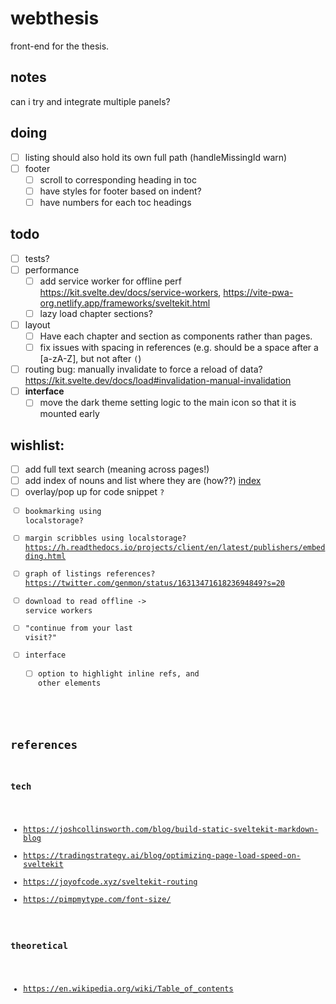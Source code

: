 # webthesis

front-end for the thesis.

## notes

can i try and integrate multiple panels?

## doing

- [ ] listing should also hold its own full path (handleMissingId warn)
- [ ] footer
  - [ ] scroll to corresponding heading in toc
  - [ ] have styles for footer based on indent?
  - [ ] have numbers for each toc headings

## todo
- [ ] tests?
- [ ] performance
  - [ ] add service worker for offline perf https://kit.svelte.dev/docs/service-workers, https://vite-pwa-org.netlify.app/frameworks/sveltekit.html
  - [ ] lazy load chapter sections?
- [ ] layout
  - [ ] Have each chapter and section as components rather than pages.
  - [ ] fix issues with spacing in references (e.g. should be a space after a [a-zA-Z], but not after `(`)
- [ ] routing bug: manually invalidate to force a reload of data? https://kit.svelte.dev/docs/load#invalidation-manual-invalidation
- [ ] **interface**
  - [ ] move the dark theme setting logic to the main icon so that it is mounted early

## wishlist:
  - [ ] add full text search (meaning across pages!)
  - [ ] add index of nouns and list where they are (how??) [index](https://en.wikipedia.org/wiki/Index_(publishing))
  - [ ] overlay/pop up for code snippet <Code/>?
  - [ ] bookmarking using localstorage?
  - [ ] margin scribbles using localstorage? https://h.readthedocs.io/projects/client/en/latest/publishers/embedding.html
  - [ ] graph of listings references? https://twitter.com/genmon/status/1631347161823694849?s=20
  - [ ] download to read offline -> service workers
  - [ ] "continue from your last visit?"
- [ ] interface
  - [ ] option to highlight inline refs, and other elements

## references

### tech

- https://joshcollinsworth.com/blog/build-static-sveltekit-markdown-blog
- https://tradingstrategy.ai/blog/optimizing-page-load-speed-on-sveltekit
- https://joyofcode.xyz/sveltekit-routing
- https://pimpmytype.com/font-size/

### theoretical

- https://en.wikipedia.org/wiki/Table_of_contents
